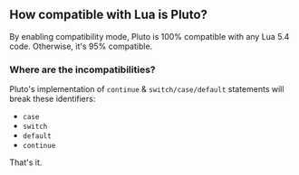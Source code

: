 ## How compatible with Lua is Pluto?
By enabling compatibility mode, Pluto is 100% compatible with any Lua 5.4 code. Otherwise, it's 95% compatible.
### Where are the incompatibilities?
Pluto's implementation of `continue` & `switch/case/default` statements will break these identifiers:
- `case`
- `switch`
- `default`
- `continue`

That's it.